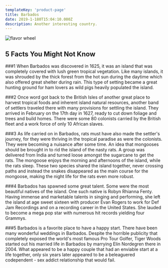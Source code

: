 ```yaml
---
templateKey: 'product-page'
title: Barbados
date: 2019-1-180T15:04:10.000Z
description: Another interesting country.
---
```


![flavor wheel](/img/flags/Barbados_Flag.png)

## 5 Facts You Might Not Know

###1
When Barbados was discovered in 1625, it was an island that was completely covered with lush green tropical vegetation. Like many islands, it was shrouded by the thick forest from the hot sun during the daytime which also offered great shelter during rain. This type of setting became a great hunting ground for ham lovers as wild pigs heavily populated the island.

###2
Once word got back to the British Isles of another great place to harvest tropical foods and inherent island natural resources, another band of settlers traveled there with many provisions for settling the island. They arrived in February on the 17th day in 1627, ready to cut down foliage and trees and build homes. There were some 80 colonists carried by the British fleet and a work force of only 10 African slaves.

###3
As life carried on in Barbados, rats must have also made the settler's journey, for they were thriving in the tropical paradise as were the colonists. They were becoming a nuisance after some time. An idea that mongooses should be brought in to rid the island of the nasty rats. A group was delivered from India and turned loose amongst the sugarcane to get the rats. The mongoose enjoys the morning and afternoons of the island, while the rats sleep. These two species shared the island together, never crossing paths and instead the snakes disappeared as the main course for the mongoose, making the night life for the rats even more robust.

###4
Barbados has spawned some great talent. Some were the most beautiful natives of the island. One such native is Robyn Rhianna Fenty. Having immense and marketable talents in singing and performing, she left the island at age sweet sixteen with producer Evan Rogers to work for Def Jam Recordings and on a recording career in the United States. She lauded to become a mega pop star with numerous hit records yielding four Grammys.

###5
Barbados is a favorite place to have a happy start. There have been many wonderful weddings in Barbados. Despite the horrible publicity that completely exposed the world's most famous Pro Tour Golfer, Tiger Woods started out his married life in Barbados by marrying Elin Nordegren there in 2004. What appeared to be a happy couple that had an enviable start at a life together, only six years later appeared to be a beleaguered codependent - sex addict relationship that would fail.
